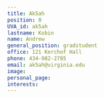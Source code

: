 ```yaml
---
title: Ak5ah
position: 0
UVA_id: ak5ah
lastname: Kobin
name: Andrew
general_position: gradstudent
office: 121 Kerchof Hall
phone: 434-982-2785
email: ak5ah@virginia.edu
image: 
personal_page: 
interests: 
---
```


